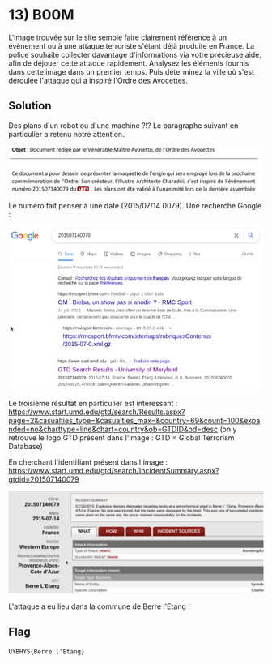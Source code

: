 # 13) B00M 					

L'image trouvée sur le site semble faire clairement référence à un évènement ou à une attaque terroriste s'étant déjà produite en France. La police souhaite collecter davantage  d'informations via votre précieuse aide, afin de déjouer cette attaque  rapidement. Analysez les éléments fournis dans cette image dans un premier temps. Puis déterminez la ville où s'est déroulée l'attaque qui a inspiré  l'Ordre des Avocettes.

## Solution

Des plans d'un robot ou d'une machine ?!? Le paragraphe suivant en particulier a retenu notre attention.

![image-20211113011331161](img/image-20211113011331161.png)

Le numéro fait penser à une date (2015/07/14 0079). Une recherche Google : 

![image-20211113011519315](img/image-20211113011519315.png)

Le troisième résultat en particulier est intéressant : https://www.start.umd.edu/gtd/search/Results.aspx?page=2&casualties_type=&casualties_max=&country=69&count=100&expanded=no&charttype=line&chart=country&ob=GTDID&od=desc (on y retrouve le logo GTD présent dans l'image : GTD = Global Terrorism Database)

En cherchant l'identifiant présent dans l'image : https://www.start.umd.edu/gtd/search/IncidentSummary.aspx?gtdid=201507140079

![image-20211113011709860](img/image-20211113011709860.png)

L'attaque a eu lieu dans la commune de Berre l'Etang !

## Flag

```
UYBHYS{Berre l'Etang}
```


